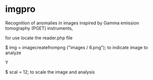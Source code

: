 # imgpro
Recognition of anomalies in images inspired by Gamma emission tomography (PGET) instruments,

for use locate the reader.php file

$ img = imagecreatefrompng ("images / 6.png");
to indicate image to analyze

Y

$ scal = 12; to scale the image and analysis
